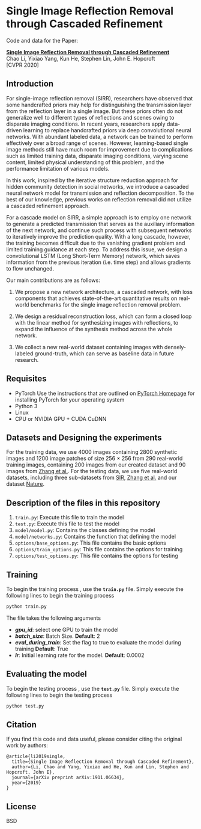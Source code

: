 Single Image Reflection Removal through Cascaded Refinement  
========================================

Code and data for the Paper:

**[Single Image Reflection Removal through Cascaded Refinement  ][1]**\
Chao Li, Yixiao Yang, Kun He, Stephen Lin, John E. Hopcroft\
[CVPR 2020]



Introduction
---------------------------

For single-image reflection removal (SIRR), researchers have observed that some handcrafted priors may help for distinguishing the transmission layer from the reflection layer in a single image. But these priors often do not generalize well to different types of reflections and scenes owing to disparate imaging conditions. In recent years, researchers apply data-driven learning to replace handcrafted priors via deep convolutional neural networks. With abundant labeled data, a network can be trained to perform effectively over a broad range of scenes. However, learning-based single image methods still have much room for improvement due to complications such as limited training data, disparate
imaging conditions, varying scene content, limited physical understanding of this problem, and the performance limitation of various models.

In this work, inspired by the iterative structure reduction approach for hidden community detection in social networks, we introduce a cascaded neural network model for transmission and reflection decomposition. To the best of our knowledge, previous works on reflection removal did not utilize a cascaded refinement approach.  

For a cascade model on SIRR, a simple approach is to employ one network to generate a predicted transmission that serves as the auxiliary information of the next network, and continue such process with subsequent networks to iteratively improve the prediction quality. With a long cascade, however, the training becomes difficult due to the  vanishing gradient problem and limited training guidance at each step. To address this issue, we design a convolutional LSTM (Long Short-Term Memory) network, which saves information from the previous iteration (i.e. time step) and allows gradients to flow unchanged.  

Our main contributions are as follows:

1) We propose a new network architecture, a cascaded network, with loss components that achieves state-of-the-art quantitative results on real-world benchmarks for the single image reflection removal problem. 

2) We design a residual reconstruction loss, which can form a closed loop with the linear method for synthesizing images with reflections, to expand the influence of the synthesis method across the whole network.  

3) We collect a new real-world dataset containing images with densely-labeled ground-truth, which can serve as baseline data in future research. 



Requisites
-----------------------------

* PyTorch
  Use the instructions that are outlined on [PyTorch Homepage][2] for installing PyTorch for your operating system
* Python 3
* Linux
* CPU or NVIDIA GPU + CUDA CuDNN



<a name="someid"></a> Datasets and Designing the experiments
----------------------------------------------------------------

For the training data, we use 4000 images containing 2800 synthetic images and
1200 image patches of size 256 × 256 from 290 real-world training images, containing 200 images from our created dataset and 90 images from [Zhang et al.][3].  For the testing data, we use five real-world datasets, including three sub-datasets from [SIR][4], [Zhang et al.][3] and our dataset [Nature][5].



Description of the files in this repository
---------------------------------------------------

1) ``train.py``: Execute this file to train the model 
2) ``test.py``: Execute this file to test the model 
3) ``model/model.py``: Contains the classes defining the model
4) ``model/networks.py``: Contains the function that defining the model
5) ``options/base_options.py``: This file contains the basic options
6) ``options/train_options.py``: This file contains the options for training
7) ``options/test_options.py``: This file contains the options for testing




Training
------------------------------

To begin the training process , use the **`train.py`** file. Simply execute the following lines to begin the training process

```sh
python train.py
```

The file takes the following arguments

* ***gpu_id***: select one GPU to train the model
* ***batch_size***: Batch Size. **Default**: 2
* ***eval_during_train***: Set the flag to true to evaluate the model during training **Default**: True
* ***lr***: Initial learning rate for the model.  **Default**: 0.0002

Evaluating the model
-------------------------------

To begin the testing process , use the **`test.py`** file. Simply execute the following lines to begin the testing process

```sh
python test.py
```



## Citation

If you find this code and data useful, please consider citing the original work by authors:

```
@article{li2019single,
  title={Single Image Reflection Removal through Cascaded Refinement},
  author={Li, Chao and Yang, Yixiao and He, Kun and Lin, Stephen and Hopcroft, John E},
  journal={arXiv preprint arXiv:1911.06634},
  year={2019}
}
```



License
-------

BSD

[1]: https://arxiv.org/pdf/1911.06634.pdf
[2]: http://pytorch.org/docs/master
[3]: https://drive.google.com/drive/folders/1NYGL3wQ2pRkwfLMcV2zxXDV8JRSoVxwA
[4]: http://rose1.ntu.edu.sg/Datasets/sir2Benchmark.asp
[5]: unfinished